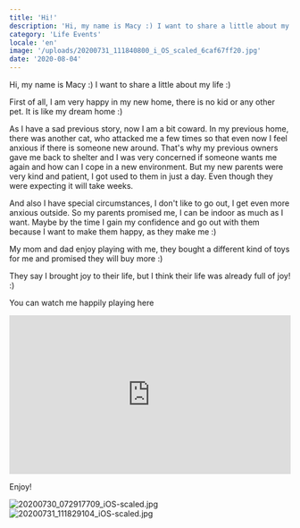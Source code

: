 ```yaml
---
title: 'Hi!'
description: 'Hi, my name is Macy :) I want to share a little about my life :)'
category: 'Life Events'
locale: 'en'
image: '/uploads/20200731_111840800_i_OS_scaled_6caf67ff20.jpg'
date: '2020-08-04'
---
```


Hi, my name is Macy :) I want to share a little about my life :)

First of all, I am very happy in my new home, there is no kid or any other pet. It is like my dream home :)

As I have a sad previous story, now I am a bit coward. In my previous home, there was another cat, who attacked me a few times so that even now I feel anxious if there is someone new around. That's why my previous owners gave me back to shelter and I was very concerned if someone wants me again and how can I cope in a new environment. But my new parents were very kind and patient, I got used to them in just a day. Even though they were expecting it will take weeks.

And also I have special circumstances, I don't like to go out, I get even more anxious outside. So my parents promised me, I can be indoor as much as I want. Maybe by the time I gain my confidence and go out with them because I want to make them happy, as they make me :)

My mom and dad enjoy playing with me, they bought a different kind of toys for me and promised they will buy more :)

They say I brought joy to their life, but I think their life was already full of joy! :)

You can watch me happily playing here

<style>.embed-container { position: relative; padding-bottom: 56.25%; height: 0; overflow: hidden; max-width: 100%; } .embed-container iframe, .embed-container object, .embed-container embed { position: absolute; top: 0; left: 0; width: 100%; height: 100%; }</style><div class='embed-container'><iframe src='https://www.youtube.com/embed/Ji5F4_j7t2M' frameborder='0' allowfullscreen></iframe></div>

Enjoy!

![20200730_072917709_iOS-scaled.jpg](/uploads/20200730_072917709_i_OS_scaled_2695ad79c3.jpg)
![20200731_111829104_iOS-scaled.jpg](/uploads/20200731_111829104_i_OS_scaled_80d45d8f20.jpg)
